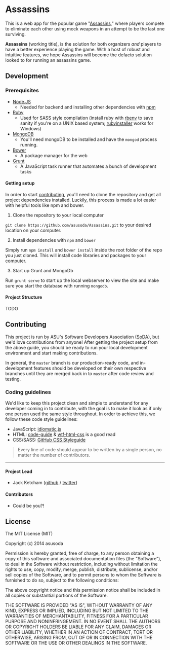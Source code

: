 # Assassins

This is a web app for the popular game "[Assassins](http://en.wikipedia.org/wiki/Assassin_(game))," where players compete to eliminate each other using mock weapons in an attempt to be the last one surviving.

**Assassins** (working title), is the solution for both organizers *and* players to have a better experience playing the game.  With a host of robust and intuitive features, we hope Assassins will become the defacto solution looked to for running an assassins game.

## Development

### Prerequisites

 - [Node.JS](http://nodejs.org/)
   - Needed for backend and installing other dependencies with [npm](https://www.npmjs.org/)
 - [Ruby](https://www.ruby-lang.org/)
   - Used for SASS style compilation (install ruby with [rbenv](https://github.com/sstephenson/rbenv) to save sanity if you're on a UNIX based system; [rubyinstaller](http://rubyinstaller.org/) works for Windows)
 - [MongoDB](http://www.mongodb.org/downloads)
   - You'll need mongoDB to be installed and have the `mongod` process running.
 - [Bower](http://bower.io/)
   - A package manager for the web
 - [Grunt](http://gruntjs.com/)
   - A JavaScript task runner that automates a bunch of development tasks

#### Getting setup
In order to start [contributing](#contributing), you'll need to clone the repository and get all project dependencies installed.  Luckily, this process is made a lot easier with helpful tools like npm and bower.

 1. Clone the repository to your local computer

  `git clone https://github.com/asusoda/Assassins.git` to your desired location on your computer.

 2. Install dependencies with `npm` and `bower`

  Simply run `npm install` and `bower install` inside the root folder of the repo you just cloned.  This will install code libraries and packages to your computer.

 3. Start up Grunt and MongoDb

  Run `grunt serve` to start up the local webserver to view the site and make sure you start the database with running `mongodb`.

#### Project Structure
TODO

## Contributing
This project is run by ASU's Software Developers Association ([SoDA](http://sodaasu.com/)), but we'd love contributions from anyone!  After getting the project setup from the above guide, you should be ready to run your local development environment and start making contributions.

In general, the `master` branch is our production-ready code, and in-development features should be developed on their own respective branches until they are merged back in to `master` after code review and testing.

### Coding guidelines
We'd like to keep this project clean and simple to understand for any developer coming in to contribute, with the goal is to make it look as if only one person used the same style throughout.  In order to achieve this, we follow these code style guidelines:

 - JavaScript: [idiomatic.js](https://github.com/rwaldron/idiomatic.js)
 - HTML: [code-guide](https://github.com/mdo/code-guide) & [wtf-html-css](https://github.com/mdo/wtf-html-css) is a good read
 - CSS/SASS: [GitHub CSS Styleguide](https://github.com/styleguide/css)

> Every line of code should appear to be written by a single person, no matter the number of contributors.

----------

#### Project Lead

 - Jack Ketcham ([github](http://github.com/jketcham) / [twitter](http://twitter.com/_jket))

#### Contributors

 - Could be you?!

## License
The MIT License (MIT)

Copyright (c) 2014 asusoda

Permission is hereby granted, free of charge, to any person obtaining a copy
of this software and associated documentation files (the "Software"), to deal
in the Software without restriction, including without limitation the rights
to use, copy, modify, merge, publish, distribute, sublicense, and/or sell
copies of the Software, and to permit persons to whom the Software is
furnished to do so, subject to the following conditions:

The above copyright notice and this permission notice shall be included in all
copies or substantial portions of the Software.

THE SOFTWARE IS PROVIDED "AS IS", WITHOUT WARRANTY OF ANY KIND, EXPRESS OR
IMPLIED, INCLUDING BUT NOT LIMITED TO THE WARRANTIES OF MERCHANTABILITY,
FITNESS FOR A PARTICULAR PURPOSE AND NONINFRINGEMENT. IN NO EVENT SHALL THE
AUTHORS OR COPYRIGHT HOLDERS BE LIABLE FOR ANY CLAIM, DAMAGES OR OTHER
LIABILITY, WHETHER IN AN ACTION OF CONTRACT, TORT OR OTHERWISE, ARISING FROM,
OUT OF OR IN CONNECTION WITH THE SOFTWARE OR THE USE OR OTHER DEALINGS IN THE
SOFTWARE.




